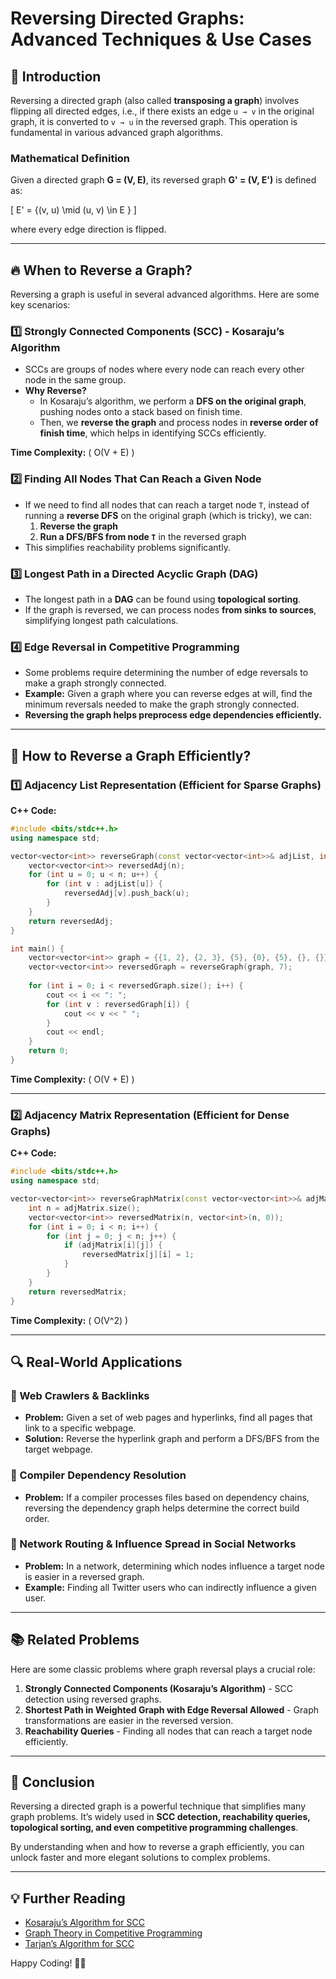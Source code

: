 # **Reversing Directed Graphs: Advanced Techniques & Use Cases**

## **📌 Introduction**
Reversing a directed graph (also called **transposing a graph**) involves flipping all directed edges, i.e., if there exists an edge `u → v` in the original graph, it is converted to `v → u` in the reversed graph. This operation is fundamental in various advanced graph algorithms.

### **Mathematical Definition**
Given a directed graph **G = (V, E)**, its reversed graph **G' = (V, E')** is defined as:

\[ E' = \{(v, u) \mid (u, v) \in E \} \]

where every edge direction is flipped.

---

## **🔥 When to Reverse a Graph?**
Reversing a graph is useful in several advanced algorithms. Here are some key scenarios:

### **1️⃣ Strongly Connected Components (SCC) - Kosaraju’s Algorithm**
- SCCs are groups of nodes where every node can reach every other node in the same group.
- **Why Reverse?**
  - In Kosaraju’s algorithm, we perform a **DFS on the original graph**, pushing nodes onto a stack based on finish time.
  - Then, we **reverse the graph** and process nodes in **reverse order of finish time**, which helps in identifying SCCs efficiently.

**Time Complexity:** \( O(V + E) \)

### **2️⃣ Finding All Nodes That Can Reach a Given Node**
- If we need to find all nodes that can reach a target node `T`, instead of running a **reverse DFS** on the original graph (which is tricky), we can:
  1. **Reverse the graph**
  2. **Run a DFS/BFS from node `T`** in the reversed graph
- This simplifies reachability problems significantly.

### **3️⃣ Longest Path in a Directed Acyclic Graph (DAG)**
- The longest path in a **DAG** can be found using **topological sorting**.
- If the graph is reversed, we can process nodes **from sinks to sources**, simplifying longest path calculations.

### **4️⃣ Edge Reversal in Competitive Programming**
- Some problems require determining the number of edge reversals to make a graph strongly connected.
- **Example:** Given a graph where you can reverse edges at will, find the minimum reversals needed to make the graph strongly connected.
- **Reversing the graph helps preprocess edge dependencies efficiently.**

---

## **🔄 How to Reverse a Graph Efficiently?**

### **1️⃣ Adjacency List Representation (Efficient for Sparse Graphs)**
**C++ Code:**
```cpp
#include <bits/stdc++.h>
using namespace std;

vector<vector<int>> reverseGraph(const vector<vector<int>>& adjList, int n) {
    vector<vector<int>> reversedAdj(n);
    for (int u = 0; u < n; u++) {
        for (int v : adjList[u]) {
            reversedAdj[v].push_back(u);
        }
    }
    return reversedAdj;
}

int main() {
    vector<vector<int>> graph = {{1, 2}, {2, 3}, {5}, {0}, {5}, {}, {}};
    vector<vector<int>> reversedGraph = reverseGraph(graph, 7);
    
    for (int i = 0; i < reversedGraph.size(); i++) {
        cout << i << ": ";
        for (int v : reversedGraph[i]) {
            cout << v << " ";
        }
        cout << endl;
    }
    return 0;
}
```

**Time Complexity:** \( O(V + E) \)

---

### **2️⃣ Adjacency Matrix Representation (Efficient for Dense Graphs)**
**C++ Code:**
```cpp
#include <bits/stdc++.h>
using namespace std;

vector<vector<int>> reverseGraphMatrix(const vector<vector<int>>& adjMatrix) {
    int n = adjMatrix.size();
    vector<vector<int>> reversedMatrix(n, vector<int>(n, 0));
    for (int i = 0; i < n; i++) {
        for (int j = 0; j < n; j++) {
            if (adjMatrix[i][j]) {
                reversedMatrix[j][i] = 1;
            }
        }
    }
    return reversedMatrix;
}
```

**Time Complexity:** \( O(V^2) \)

---

## **🔍 Real-World Applications**

### **📌 Web Crawlers & Backlinks**
- **Problem:** Given a set of web pages and hyperlinks, find all pages that link to a specific webpage.
- **Solution:** Reverse the hyperlink graph and perform a DFS/BFS from the target webpage.

### **📌 Compiler Dependency Resolution**
- **Problem:** If a compiler processes files based on dependency chains, reversing the dependency graph helps determine the correct build order.

### **📌 Network Routing & Influence Spread in Social Networks**
- **Problem:** In a network, determining which nodes influence a target node is easier in a reversed graph.
- **Example:** Finding all Twitter users who can indirectly influence a given user.

---

## **📚 Related Problems**
Here are some classic problems where graph reversal plays a crucial role:
1. **Strongly Connected Components (Kosaraju’s Algorithm)** - SCC detection using reversed graphs.
2. **Shortest Path in Weighted Graph with Edge Reversal Allowed** - Graph transformations are easier in the reversed version.
3. **Reachability Queries** - Finding all nodes that can reach a target node efficiently.

---

## **🚀 Conclusion**
Reversing a directed graph is a powerful technique that simplifies many graph problems. It’s widely used in **SCC detection, reachability queries, topological sorting, and even competitive programming challenges**.

By understanding when and how to reverse a graph efficiently, you can unlock faster and more elegant solutions to complex problems.

---

## **💡 Further Reading**
- [Kosaraju’s Algorithm for SCC](https://en.wikipedia.org/wiki/Kosaraju%27s_algorithm)
- [Graph Theory in Competitive Programming](https://cp-algorithms.com/graph/)
- [Tarjan’s Algorithm for SCC](https://cp-algorithms.com/graph/strongly-connected-components.html)

Happy Coding! 🚀🔥

